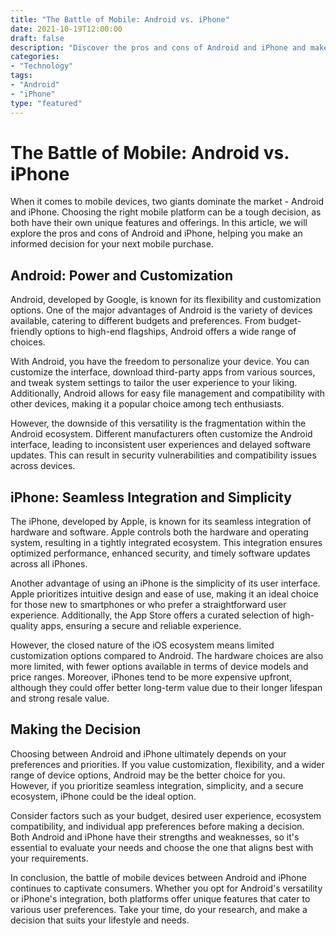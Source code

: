 ```yaml
--- 
title: "The Battle of Mobile: Android vs. iPhone" 
date: 2021-10-19T12:00:00 
draft: false 
description: "Discover the pros and cons of Android and iPhone and make an informed decision for your next mobile purchase."
categories: 
- "Technology" 
tags: 
- "Android" 
- "iPhone" 
type: "featured" 
--- 
```


# The Battle of Mobile: Android vs. iPhone

When it comes to mobile devices, two giants dominate the market - Android and iPhone. Choosing the right mobile platform can be a tough decision, as both have their own unique features and offerings. In this article, we will explore the pros and cons of Android and iPhone, helping you make an informed decision for your next mobile purchase.

## Android: Power and Customization

Android, developed by Google, is known for its flexibility and customization options. One of the major advantages of Android is the variety of devices available, catering to different budgets and preferences. From budget-friendly options to high-end flagships, Android offers a wide range of choices.

With Android, you have the freedom to personalize your device. You can customize the interface, download third-party apps from various sources, and tweak system settings to tailor the user experience to your liking. Additionally, Android allows for easy file management and compatibility with other devices, making it a popular choice among tech enthusiasts.

However, the downside of this versatility is the fragmentation within the Android ecosystem. Different manufacturers often customize the Android interface, leading to inconsistent user experiences and delayed software updates. This can result in security vulnerabilities and compatibility issues across devices.

## iPhone: Seamless Integration and Simplicity

The iPhone, developed by Apple, is known for its seamless integration of hardware and software. Apple controls both the hardware and operating system, resulting in a tightly integrated ecosystem. This integration ensures optimized performance, enhanced security, and timely software updates across all iPhones.

Another advantage of using an iPhone is the simplicity of its user interface. Apple prioritizes intuitive design and ease of use, making it an ideal choice for those new to smartphones or who prefer a straightforward user experience. Additionally, the App Store offers a curated selection of high-quality apps, ensuring a secure and reliable experience.

However, the closed nature of the iOS ecosystem means limited customization options compared to Android. The hardware choices are also more limited, with fewer options available in terms of device models and price ranges. Moreover, iPhones tend to be more expensive upfront, although they could offer better long-term value due to their longer lifespan and strong resale value.

## Making the Decision

Choosing between Android and iPhone ultimately depends on your preferences and priorities. If you value customization, flexibility, and a wider range of device options, Android may be the better choice for you. However, if you prioritize seamless integration, simplicity, and a secure ecosystem, iPhone could be the ideal option.

Consider factors such as your budget, desired user experience, ecosystem compatibility, and individual app preferences before making a decision. Both Android and iPhone have their strengths and weaknesses, so it's essential to evaluate your needs and choose the one that aligns best with your requirements.

In conclusion, the battle of mobile devices between Android and iPhone continues to captivate consumers. Whether you opt for Android's versatility or iPhone's integration, both platforms offer unique features that cater to various user preferences. Take your time, do your research, and make a decision that suits your lifestyle and needs.
